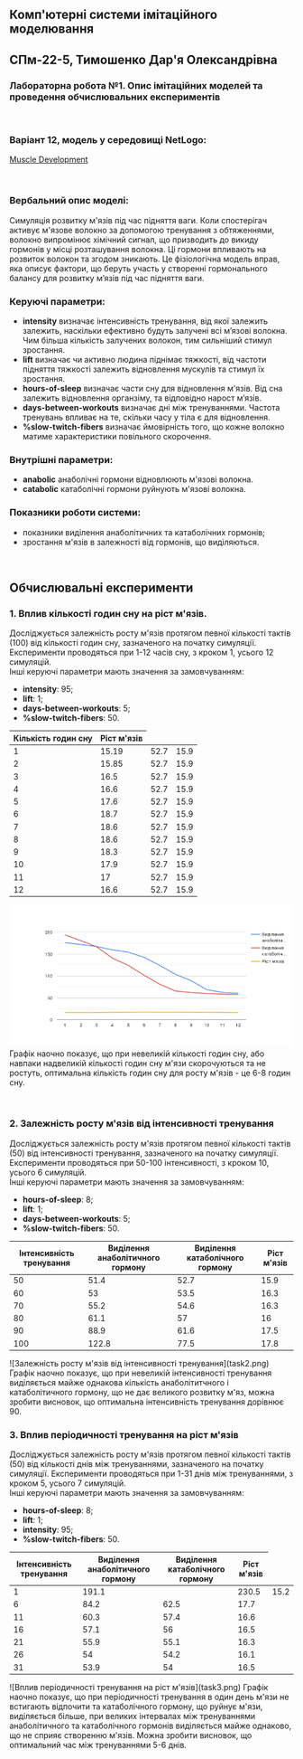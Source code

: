 ## Комп'ютерні системи імітаційного моделювання
## СПм-22-5, **Тимошенко Дар'я Олександрівна**
### Лабораторна робота №**1**. Опис імітаційних моделей та проведення обчислювальних експериментів

<br>

### Варіант 12, модель у середовищі NetLogo:
[Muscle Development](http://www.netlogoweb.org/launch#http://www.netlogoweb.org/assets/modelslib/Sample%20Models/Biology/Muscle%20Development.nlogo)

<br>

### Вербальний опис моделі:
Симуляція розвитку м'язів під час підняття ваги. Коли спостерігач активує м'язове волокно за допомогою тренування з обтяженнями, волокно випромінює хімічний сигнал, що призводить до викиду гормонів у місці розташування волокна. Ці гормони впливають на розвиток волокон та згодом зникають. Це фізіологічна модель вправ, яка описує фактори, що беруть участь у створенні гормонального балансу для розвитку м’язів під час підняття ваги.

### Керуючі параметри:
- **intensity** визначає інтенсивність тренування, від якої залежить залежить, наскільки ефективно будуть залучені всі м’язові волокна. Чим більша кількість залучених волокон, тим сильніший стимул зростання.
- **lift** визначає чи активно людина піднімає тяжкості, від частоти підняття тяжкості залежить відновлення мускулів та стимул їх зростання.
- **hours-of-sleep** визначає части сну для відновлення м'язів. Від сна залежить відновлення органзіму, та відповідно нарост м’язів.
- **days-between-workouts** визначає дні між тренуваннями. Частота тренувань впливає на те, скільки часу у тіла є для відновлення.
- **%slow-twitch-fibers** визначає ймовірність того, що кожне волокно матиме характеристики повільного скорочення.
  
### Внутрішні параметри:
- **anabolic** анаболічні гормони відновлюють м'язові волокна.
- **catabolic** катаболічні гормони руйнують м'язові волокна.
  
### Показники роботи системи:
- показники виділення анаболітичних та катаболічних гормонів;
- зростання м'язів в залежності від гормонів, що виділяються.

<br>

## Обчислювальні експерименти

### 1. Вплив кількості годин сну на ріст м'язів.
Досліджується залежність росту м'язів протягом певної кількості тактів (100) від кількості годин сну, зазначеного на початку симуляції.
Експерименти проводяться при 1-12 часів сну, з кроком 1, усього 12 симуляцій.  
Інші керуючі параметри мають значення за замовчуванням:
- **intensity**: 95;
- **lift**: 1;
- **days-between-workouts**: 5;
- **%slow-twitch-fibers**: 50.

<table>
<thead>
<tr><th>Кількість годин сну</th><th>Ріст м'язів</th></tr>
</thead>
<tbody>
<tr><td>1</td><td>15.19</td><td>52.7</td><td>15.9</td></tr>
<tr><td>2</td><td>15.85</td><td>52.7</td><td>15.9</td></tr>
<tr><td>3</td><td>16.5</td><td>52.7</td><td>15.9</td></tr>
<tr><td>4</td><td>16.6</td><td>52.7</td><td>15.9</td></tr>
<tr><td>5</td><td>17.6</td><td>52.7</td><td>15.9</td></tr>
<tr><td>6</td><td>18.7</td><td>52.7</td><td>15.9</td></tr>
<tr><td>7</td><td>18.6</td><td>52.7</td><td>15.9</td></tr>
<tr><td>8</td><td>18.6</td><td>52.7</td><td>15.9</td></tr>
<tr><td>9</td><td>18.3</td><td>52.7</td><td>15.9</td></tr>
<tr><td>10</td><td>17.9</td><td>52.7</td><td>15.9</td></tr>
<tr><td>11</td><td>17</td><td>52.7</td><td>15.9</td></tr>
<tr><td>12</td><td>16.6</td><td>52.7</td><td>15.9</td></tr>
</tbody>
</table>

![Залежність росту м'язів від кількості годин сну](task1.png)
Графік наочно показує, що при невеликій кількості годин сну, або навпаки надвеликій кількості годин сну м'язи скорочуються та не ростуть, оптимальна кількість годин сну для росту м'язів - це 6-8 годин сну.

<br>

### 2. Залежність росту м'язів від інтенсивності тренування
Досліджується залежність росту м'язів протягом певної кількості тактів (50) від інтенсивності тренування, зазначеного на початку симуляції.
Експерименти проводяться при 50-100 інтенсивності, з кроком 10, усього 6 симуляцій.  
Інші керуючі параметри мають значення за замовчуванням:
- **hours-of-sleep**: 8;
- **lift**: 1;
- **days-between-workouts**: 5;
- **%slow-twitch-fibers**: 50.

<table>
<thead>
<tr><th>Інтенсивність тренування</th><th>Виділення анаболітичного гормону</th><th>Виділення катаболічного гормону</th><th>Ріст м'язів</th></tr>
</thead>
<tbody>
<tr><td>50</td><td>51.4</td><td>52.7</td><td>15.9</td></tr>
<tr><td>60</td><td>53</td><td>53.5</td><td>16.3</td></tr>
<tr><td>70</td><td>55.2</td><td>54.6</td><td>16.3</td></tr>
<tr><td>80</td><td>61.1</td><td>57</td><td>16</td></tr>
<tr><td>90</td><td>88.9</td><td>61.6</td><td>17.5</td></tr>
<tr><td>100</td><td>122.8</td><td>77.5</td><td>17.8</td></tr>
</tbody>
</table>
![Залежність росту м'язів від інтенсивності тренування](task2.png)
Графік наочно показує, що при невеликій інтенсивності тренування виділяється майже однакова кількість анаболітитчного і катаболітичного гормону, що не дає великого розвитку м'яз, можна зробити висновок, що оптимальна інтенсивність тренування дорівнює 90.

<br>

### 3. Вплив періодичності тренування на ріст м'язів
Досліджується залежність росту м'язів протягом певної кількості тактів (50) від кількості днів між тренуваннями, зазначеного на початку симуляції.
Експерименти проводяться при 1-31 днів між тренуваннями, з кроком 5, усього 7 симуляцій.  
Інші керуючі параметри мають значення за замовчуванням:
- **hours-of-sleep**: 8;
- **lift**: 1;
- **intensity**: 95;
- **%slow-twitch-fibers**: 50.

<table>
<thead>
<tr><th>Інтенсивність тренування</th><th>Виділення анаболітичного гормону</th><th>Виділення катаболічного гормону</th><th>Ріст м'язів</th></tr>
</thead>
<tbody>
<tr><td>1</td><td>191.1<td><td>230.5</td><td>15.2</td></tr>
<tr><td>6</td><td>84.2</td><td>62.5</td><td>17.7</td></tr>
<tr><td>11</td><td>60.3</td><td>57.4</td><td>16.6</td></tr>
<tr><td>16</td><td>57.1</td><td>56</td><td>16.5</td></tr>
<tr><td>21</td><td>55.9</td><td>55.1</td><td>16.3</td></tr>
<tr><td>26</td><td>54</td><td>54.2</td><td>16.1</td></tr>
<tr><td>31</td><td>53.9</td><td>54</td><td>16.5</td></tr>
</tbody>
</table>
![Вплив періодичності тренування на ріст м'язів](task3.png)
Графік наочно показує, що при періодичності тренування в один день м'язи не встигають відпочити та катаболічного гормону, що руйнує м'язи, виділяється більше, при великих інтервалах між тренуваннями анаболітичного та катаболічного гормонів виділяється майже однаково, що не сприяє створенню м'язів. Можна зробити висновок, що оптимальний час між тренуваннями 5-6 днів.


